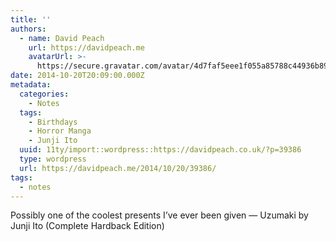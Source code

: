 ```yaml
---
title: ''
authors:
  - name: David Peach
    url: https://davidpeach.me
    avatarUrl: >-
      https://secure.gravatar.com/avatar/4d7faf5eee1f055a85788c44936b8995eaab6dfb004e7854ec747ccb272e91ee?s=96&d=mm&r=g
date: 2014-10-20T20:09:00.000Z
metadata:
  categories:
    - Notes
  tags:
    - Birthdays
    - Horror Manga
    - Junji Ito
  uuid: 11ty/import::wordpress::https://davidpeach.co.uk/?p=39386
  type: wordpress
  url: https://davidpeach.me/2014/10/20/39386/
tags:
  - notes
---
```

Possibly one of the coolest presents I’ve ever been given — Uzumaki by Junji Ito (Complete Hardback Edition)
